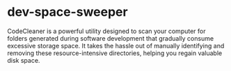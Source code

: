 # dev-space-sweeper
CodeCleaner is a powerful utility designed to scan your computer for folders generated during software development that gradually consume excessive storage space. It takes the hassle out of manually identifying and removing these resource-intensive directories, helping you regain valuable disk space.
